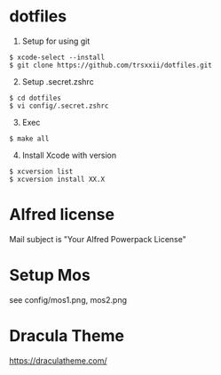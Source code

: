 # dotfiles

1. Setup for using git
```
$ xcode-select --install
$ git clone https://github.com/trsxxii/dotfiles.git
```

2. Setup .secret.zshrc
```
$ cd dotfiles
$ vi config/.secret.zshrc
```

3. Exec
```
$ make all
```

4. Install Xcode with version
```
$ xcversion list
$ xcversion install XX.X
```

# Alfred license
Mail subject is "Your Alfred Powerpack License"

# Setup Mos
see config/mos1.png, mos2.png

# Dracula Theme
https://draculatheme.com/
